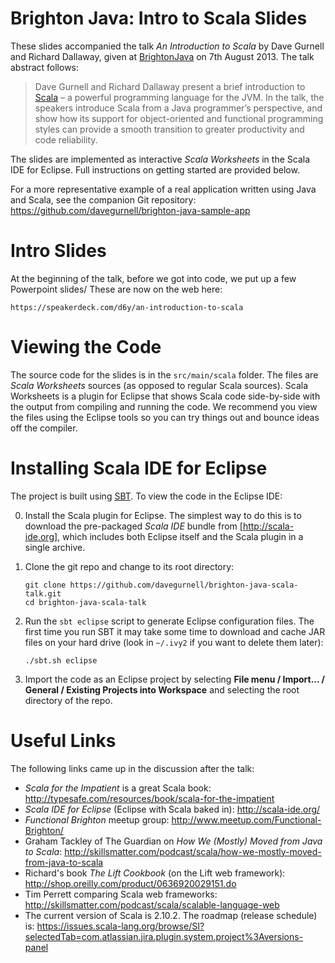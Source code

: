 Brighton Java: Intro to Scala Slides
====================================

These slides accompanied the talk *An Introduction to Scala* by Dave Gurnell and Richard Dallaway,
given at [BrightonJava](http://www.brightonjava.com) on 7th August 2013. The talk abstract follows:

> Dave Gurnell and Richard Dallaway present a brief introduction to [Scala](http://scala-lang.org) –
> a powerful programming language for the JVM. In the talk, the speakers introduce
> Scala from a Java programmer’s perspective, and show how its support for object-oriented
> and functional programming styles can provide a smooth transition to greater productivity
> and code reliability.

The slides are implemented as interactive *Scala Worksheets* in the Scala IDE for Eclipse.
Full instructions on getting started are provided below.

For a more representative example of a real application written using Java and Scala, see the
companion Git repository: https://github.com/davegurnell/brighton-java-sample-app

Intro Slides
============

At the beginning of the talk, before we got into code, we put up a few Powerpoint slides/
These are now on the web here:

    https://speakerdeck.com/d6y/an-introduction-to-scala

Viewing the Code
================

The source code for the slides is in the `src/main/scala` folder. The files are *Scala Worksheets*
sources (as opposed to regular Scala sources). Scala Worksheets is a plugin for Eclipse that shows
Scala code side-by-side with the output from compiling and running the code. We recommend you view
the files using the Eclipse tools so you can try things out and bounce ideas off the compiler.

Installing Scala IDE for Eclipse
================================

The project is built using [SBT](http://scala-sbt.org). To view the code in the Eclipse IDE:

 0. Install the Scala plugin for Eclipse. The simplest way to do this is to download the 
    pre-packaged *Scala IDE* bundle from [http://scala-ide.org], which includes both Eclipse itself
    and the Scala plugin in a single archive.

 1. Clone the git repo and change to its root directory:

        git clone https://github.com/davegurnell/brighton-java-scala-talk.git
        cd brighton-java-scala-talk

 2. Run the `sbt eclipse` script to generate Eclipse configuration files. The first time you run 
    SBT it may take some time to download and cache JAR files on your hard drive 
    (look in `~/.ivy2` if you want to delete them later):

        ./sbt.sh eclipse

 3. Import the code as an Eclipse project by selecting **File menu / Import... / General / Existing
    Projects into Workspace** and selecting the root directory of the repo.

Useful Links
============

The following links came up in the discussion after the talk:

 - *Scala for the Impatient* is a great Scala book: http://typesafe.com/resources/book/scala-for-the-impatient
 - *Scala IDE for Eclipse* (Eclipse with Scala baked in): http://scala-ide.org/
 - *Functional Brighton* meetup group: http://www.meetup.com/Functional-Brighton/
 - Graham Tackley of The Guardian on *How We (Mostly) Moved from Java to Scala*: http://skillsmatter.com/podcast/scala/how-we-mostly-moved-from-java-to-scala
 - Richard's book *The Lift Cookbook* (on the Lift web framework): http://shop.oreilly.com/product/0636920029151.do
 - Tim Perrett comparing Scala web frameworks: http://skillsmatter.com/podcast/scala/scalable-language-web
 - The current version of Scala is 2.10.2. The roadmap (release schedule) is: https://issues.scala-lang.org/browse/SI?selectedTab=com.atlassian.jira.plugin.system.project%3Aversions-panel
